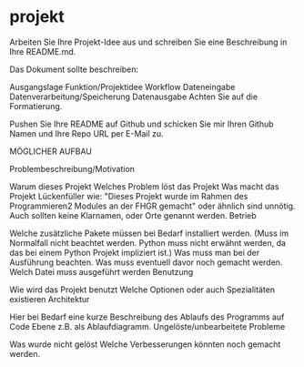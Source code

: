 # projekt

Arbeiten Sie Ihre Projekt-Idee aus und schreiben Sie eine Beschreibung in Ihre README.md.

Das Dokument sollte beschreiben:

Ausgangslage
Funktion/Projektidee
Workflow
Dateneingabe
Datenverarbeitung/Speicherung
Datenausgabe
Achten Sie auf die Formatierung.

Pushen Sie Ihre README auf Github und schicken Sie mir Ihren Github Namen und Ihre Repo URL per E-Mail zu.

MÖGLICHER AUFBAU

Problembeschreibung/Motivation

Warum dieses Projekt
Welches Problem löst das Projekt
Was macht das Projekt Lückenfüller wie: "Dieses Projekt wurde im Rahmen des Programmieren2 Modules an der FHGR gemacht" oder ähnlich sind unnötig. Auch sollten keine Klarnamen, oder Orte genannt werden.
Betrieb

Welche zusätzliche Pakete müssen bei Bedarf installiert werden. (Muss im Normalfall nicht beachtet werden. Python muss nicht erwähnt werden, da das bei einem Python Projekt impliziert ist.)
Was muss man bei der Ausführung beachten. Was muss eventuell davor noch gemacht werden.
Welch Datei muss ausgeführt werden
Benutzung

Wie wird das Projekt benutzt
Welche Optionen oder auch Spezialitäten existieren
Architektur

Hier bei Bedarf eine kurze Beschreibung des Ablaufs des Programms auf Code Ebene z.B. als Ablaufdiagramm.
Ungelöste/unbearbeitete Probleme

Was wurde nicht gelöst
Welche Verbesserungen könnten noch gemacht werden.
